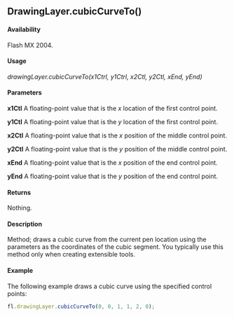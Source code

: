 ## DrawingLayer.cubicCurveTo()

#### Availability

Flash MX 2004.

#### Usage

*drawingLayer.cubicCurveTo(x1Ctrl, y1Ctrl, x2Ctl, y2Ctl, xEnd, yEnd)*

#### Parameters

**x1Ctl** A floating-point value that is the *x* location of the first control point.

**y1Ctl** A floating-point value that is the *y* location of the first control point.

**x2Ctl** A floating-point value that is the *x* position of the middle control point.

**y2Ctl** A floating-point value that is the *y* position of the middle control point.

**xEnd** A floating-point value that is the *x* position of the end control point.

**yEnd** A floating-point value that is the *y* position of the end control point.

#### Returns

Nothing.

#### Description

Method; draws a cubic curve from the current pen location using the parameters as the coordinates of the cubic segment. You typically use this method only when creating extensible tools.

#### Example

The following example draws a cubic curve using the specified control points:

```javascript
fl.drawingLayer.cubicCurveTo(0, 0, 1, 1, 2, 0);
```
